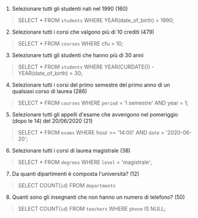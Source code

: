 1. Selezionare tutti gli studenti nati nel 1990 (160)
 > SELECT * FROM `students` WHERE YEAR(date_of_birth) = 1990;
2. Selezionare tutti i corsi che valgono più di 10 crediti (479)
 > SELECT * FROM `courses` WHERE cfu > 10;
3. Selezionare tutti gli studenti che hanno più di 30 anni
 > SELECT * FROM `students` WHERE YEAR(CURDATE()) - YEAR(date_of_birth) > 30;
4. Selezionare tutti i corsi del primo semestre del primo anno di un qualsiasi corso di laurea (286)
 > SELECT * FROM `courses` WHERE `period` = 'I semestre' AND year = 1;
5. Selezionare tutti gli appelli d'esame che avvengono nel pomeriggio (dopo le 14) del 20/06/2020 (21)
 > SELECT * FROM `exams` WHERE hour >= '14:00' AND `date` = '2020-06-20';
6. Selezionare tutti i corsi di laurea magistrale (38)
 > SELECT * FROM `degrees` WHERE `level` = 'magistrale';
7. Da quanti dipartimenti è composta l'università? (12)
 > SELECT COUNT(`id`) FROM `departments`
8. Quanti sono gli insegnanti che non hanno un numero di telefono? (50)
 > SELECT COUNT(`id`) FROM `teachers` WHERE `phone` IS NULL;